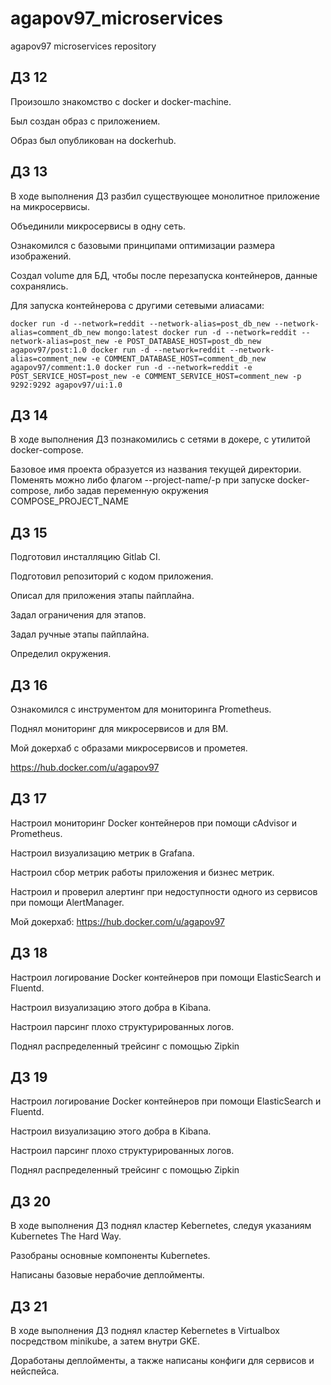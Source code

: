 # agapov97_microservices
agapov97 microservices repository

## ДЗ 12

Произошло знакомство с docker и docker-machine.

Был создан образ с приложением.

Образ был опубликован на dockerhub.


## ДЗ 13

В ходе выполнения ДЗ разбил существующее монолитное приложение на микросервисы.

Объединили микросервисы в одну сеть.

Ознакомился с базовыми принципами оптимизации размера изображений.

Создал volume для БД, чтобы после перезапуска контейнеров, данные сохранялись.

Для запуска контейнерова с другими сетевыми алиасами:

`docker run -d --network=reddit --network-alias=post_db_new --network-alias=comment_db_new mongo:latest
docker run -d --network=reddit --network-alias=post_new -e POST_DATABASE_HOST=post_db_new agapov97/post:1.0
docker run -d --network=reddit --network-alias=comment_new -e COMMENT_DATABASE_HOST=comment_db_new agapov97/comment:1.0
docker run -d --network=reddit -e POST_SERVICE_HOST=post_new -e COMMENT_SERVICE_HOST=comment_new -p 9292:9292 agapov97/ui:1.0`


## ДЗ 14

В ходе выполнения ДЗ познакомились с сетями в докере, с утилитой docker-compose.

Базовое имя проекта образуется из названия текущей директории. Поменять можно либо флагом --project-name/-p при запуске docker-compose, либо задав переменную окружения COMPOSE_PROJECT_NAME


## ДЗ 15

Подготовил инсталляцию Gitlab CI.

Подготовил репозиторий с кодом приложения.

Описал для приложения этапы пайплайна.

Задал ограничения для этапов.

Задал ручные этапы пайплайна.

Определил окружения.


## ДЗ 16

Ознакомился с инструментом для мониторинга Prometheus.

Поднял мониторинг для микросервисов и для ВМ.

Мой докерхаб с образами микросервисов и прометея.

https://hub.docker.com/u/agapov97


## ДЗ 17

Настроил мониторинг Docker контейнеров при помощи cAdvisor и Prometheus.

Настроил визуализацию метрик в Grafana.

Настроил сбор метрик работы приложения и бизнес метрик.

Настроил и проверил алертинг при недоступности одного из сервисов при помощи AlertManager.

Мой докерхаб:
https://hub.docker.com/u/agapov97


## ДЗ 18

Настроил логирование Docker контейнеров при помощи ElasticSearch и Fluentd.

Настроил визуализацию этого добра в Kibana.

Настроил парсинг плохо структурированных логов.

Поднял распределенный трейсинг с помощью Zipkin


## ДЗ 19

Настроил логирование Docker контейнеров при помощи ElasticSearch и Fluentd.

Настроил визуализацию этого добра в Kibana.

Настроил парсинг плохо структурированных логов.

Поднял распределенный трейсинг с помощью Zipkin


## ДЗ 20

В ходе выполнения ДЗ поднял кластер Kebernetes, следуя указаниям Kubernetes The Hard Way.

Разобраны основные компоненты Kubernetes.

Написаны базовые нерабочие деплойменты.


## ДЗ 21

В ходе выполнения ДЗ поднял кластер Kebernetes в Virtualbox посредством minikube, а затем внутри GKE.

Доработаны деплойменты, а также написаны конфиги для сервисов и нейспейса.
